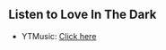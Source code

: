 ## Listen to Love In The Dark
- YTMusic: [Click here](https://music.youtube.com/watch?v=-hzFTJDJGkQ)